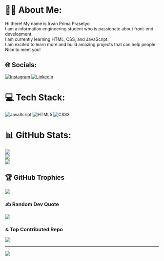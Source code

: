 # 👨‍💻 About Me:
Hi there! My name is Irvan Prima Prasetyo<br>I am a information engineering student who is passionate about front-end development. <br>I am currently learning HTML, CSS, and JavaScript. <br>I am excited to learn more and build amazing projects that can help people. Nice to meet you!<br>


## 🌐 Socials:
[![Instagram](https://img.shields.io/badge/Instagram-%23E4405F.svg?logo=Instagram&logoColor=white)](https://instagram.com/irvanprima_) [![LinkedIn](https://img.shields.io/badge/LinkedIn-%230077B5.svg?logo=linkedin&logoColor=white)](https://linkedin.com/in/irvan-prima-prasetyo-474214251) 

# 💻 Tech Stack:
![JavaScript](https://img.shields.io/badge/javascript-%23323330.svg?style=for-the-badge&logo=javascript&logoColor=%23F7DF1E) ![HTML5](https://img.shields.io/badge/html5-%23E34F26.svg?style=for-the-badge&logo=html5&logoColor=white) ![CSS3](https://img.shields.io/badge/css3-%231572B6.svg?style=for-the-badge&logo=css3&logoColor=white)
# 📊 GitHub Stats:
![](https://github-readme-stats.vercel.app/api?username=irvanprima&theme=radical&hide_border=false&include_all_commits=false&count_private=false)<br/>
![](https://github-readme-streak-stats.herokuapp.com/?user=irvanprima&theme=radical&hide_border=false)<br/>
![](https://github-readme-stats.vercel.app/api/top-langs/?username=irvanprima&theme=radical&hide_border=false&include_all_commits=false&count_private=false&layout=compact)

## 🏆 GitHub Trophies
![](https://github-profile-trophy.vercel.app/?username=irvanprima&theme=radical&no-frame=false&no-bg=false&margin-w=4)

### ✍️ Random Dev Quote
![](https://quotes-github-readme.vercel.app/api?type=horizontal&theme=radical)

### 🔝 Top Contributed Repo
![](https://github-contributor-stats.vercel.app/api?username=irvanprima&limit=5&theme=monokai&combine_all_yearly_contributions=true)

---
[![](https://visitcount.itsvg.in/api?id=irvanprima&icon=0&color=0)](https://visitcount.itsvg.in)

<!-- Proudly created with GPRM ( https://gprm.itsvg.in ) -->

